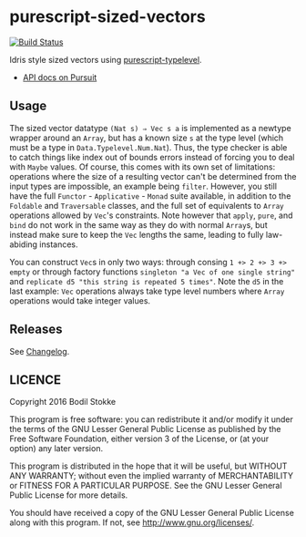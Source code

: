 # purescript-sized-vectors

[![Build Status](https://travis-ci.org/bodil/purescript-sized-vectors.svg?branch=master)](https://travis-ci.org/bodil/purescript-sized-vectors)

Idris style sized vectors using [purescript-typelevel](https://github.com/bodil/purescript-typelevel).

- [API docs on Pursuit](http://pursuit.purescript.org/packages/purescript-sized-vectors/)

## Usage

The sized vector datatype `(Nat s) ⇒ Vec s a` is implemented as a newtype wrapper around an `Array`, but has a known size `s` at the type level (which must be a type in `Data.Typelevel.Num.Nat`). Thus, the type checker is able to catch things like index out of bounds errors instead of forcing you to deal with `Maybe` values. Of course, this comes with its own set of limitations: operations where the size of a resulting vector can't be determined from the input types are impossible, an example being `filter`. However, you still have the full `Functor` - `Applicative` - `Monad` suite available, in addition to the `Foldable` and `Traversable` classes, and the full set of equivalents to `Array` operations allowed by `Vec`'s constraints. Note however that `apply`, `pure`, and `bind` do not work in the same way as they do with normal `Array`s, but instead make sure to keep the `Vec` lengths the same, leading to fully law-abiding instances.

You can construct `Vec`s in only two ways: through consing `1 +> 2 +> 3 +> empty` or through factory functions `singleton "a Vec of one single string"` and `replicate d5 "this string is repeated 5 times"`. Note the `d5` in the last example: `Vec` operations always take type level numbers where `Array` operations would take integer values.

## Releases

See [Changelog](CHANGELOG.md).

## LICENCE

Copyright 2016 Bodil Stokke

This program is free software: you can redistribute it and/or modify
it under the terms of the GNU Lesser General Public License as
published by the Free Software Foundation, either version 3 of the
License, or (at your option) any later version.

This program is distributed in the hope that it will be useful, but
WITHOUT ANY WARRANTY; without even the implied warranty of
MERCHANTABILITY or FITNESS FOR A PARTICULAR PURPOSE. See the GNU
Lesser General Public License for more details.

You should have received a copy of the GNU Lesser General Public
License along with this program. If not, see
<http://www.gnu.org/licenses/>.
